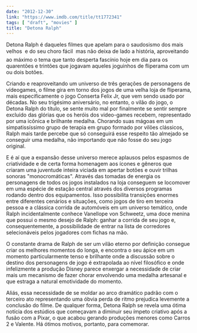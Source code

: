 ```yaml
---
date: "2012-12-30"
link: "https://www.imdb.com/title/tt1772341"
tags: [ "draft", "movies" ]
title: "Detona Ralph"
---
```

Detona Ralph é daqueles filmes que apelam para o saudosismo dos mais velhos  e do seu choro fácil  mas não deixa de lado a história, aproveitando ao máximo o tema que tanto desperta fascínio hoje em dia para os quarentões e trintões que jogavam aqueles joguinhos de fliperama com um ou dois botões.

Criando e reaproveitando um universo de três gerações de personagens de vídeogames, o filme gira em torno dos jogos de uma velha loja de fliperama, mais especificamente o jogo Conserta Felix Jr, que vem sendo usado por décadas. No seu trigésimo aniversário, no entanto, o vilão do jogo, o Detona Ralph do título, se sente muito mal por finalmente se sentir sempre excluído das glórias que os heróis dos video-games recebem, representado por uma icônica e brilhante medalha. Chorando suas mágoas em um simpatissíssimo grupo de terapia em grupo formado por vilões clássicos, Ralph mais tarde percebe que só conseguirá esse respeito tão almejado se conseguir uma medalha, não importando que não fosse do seu jogo original.

E é aí que a expansão desse universo merece aplausos pelos espasmos de criatividade e de certa forma homenagem aos ícones e gêneros que criaram uma juventude inteira viciada em apertar botões e ouvir trilhas sonoras "monocromáticas". Através das tomadas de energia os personagens de todos os jogos instalados na loja conseguem se locomover em uma espécie de estação central através dos diversos programas rodando dentro dos equipamentos. Isso possibilita transições enormes entre diferentes cenários e situações, como jogos de tiro em terceira pessoa e a clássica corrida de automóveis em um universo temático, onde Ralph incidentalmente conhece Vanellope von Schweetz, uma doce menina que possui o mesmo desejo de Ralph: ganhar a corrida de seu jogo e, consequentemente, a possibilidade de entrar na lista de corredores selecionáveis pelos jogadores com fichas na mão.

O constante drama de Ralph de ser um vilão eterno por definição consegue criar os melhores momentos do longa, e encontra o seu ápice em um momento particularmente tenso e brilhante onde a discussão sobre o destino dos personagens de jogo é extrapolada ao nível filosófico e onde infelizmente a produção Disney parece enxergar a necessidade de criar mais um mecanismo de fazer chorar envolvendo uma medalha artesanal e que estraga a natural emotividade do momento.

Aliás, essa necessidade de se moldar ao arco dramático padrão com o terceiro ato representando uma óbvia perda de ritmo prejudica levemente a conclusão do filme. De qualquer forma, Detona Ralph se revela uma ótima notícia dos estúdios que começavam a diminuir seu ímpeto criativo após a fusão com a Pixar, o que acabou gerando produções menores como Carros 2 e Valente. Há ótimos motivos, portanto, para comemorar.

